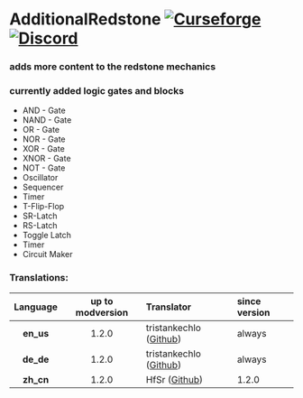 # AdditionalRedstone [![Curseforge](http://cf.way2muchnoise.eu/full_455373_downloads.svg)](https://www.curseforge.com/minecraft/mc-mods/additional-redstone) [![Discord](https://img.shields.io/discord/639540436524072970?color=0a48c4&label=%20&logo=discord&logoColor=FFF)](https://discord.gg/bhUaWhq)

### adds more content to the redstone mechanics

### currently added logic gates and blocks

- AND - Gate
- NAND - Gate
- OR - Gate
- NOR - Gate
- XOR - Gate
- XNOR - Gate
- NOT - Gate
- Oscillator
- Sequencer
- Timer
- T-Flip-Flop
- SR-Latch
- RS-Latch
- Toggle Latch
- Timer
- Circuit Maker

### Translations:

| Language  | up to modversion | Translator                                                 | since version |
|:---------:|:----------------:|:-----------------------------------------------------------|:--------------|
| **en_us** |      1.2.0       | tristankechlo ([Github](https://github.com/tristankechlo)) | always        |
| **de_de** |      1.2.0       | tristankechlo ([Github](https://github.com/tristankechlo)) | always        |
| **zh_cn** |      1.2.0       | HfSr          ([Github](https://github.com/HfSrJun))       | 1.2.0         |
